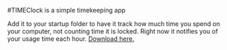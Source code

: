#TIMEClock is a simple timekeeping app

Add it to your startup folder to have it track how much time you spend on your computer, not counting time it is locked. Right now it notifies you of your usage time each hour. [Download here.](https://github.com/tetchel/TIMEClock/raw/master/TimeClock/bin/Release/TimeClock.exe)
